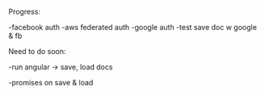 Progress:

-facebook auth
-aws federated auth
-google auth
-test save doc w google & fb

Need to do soon:

-run angular
-> save, load docs

-promises on save & load